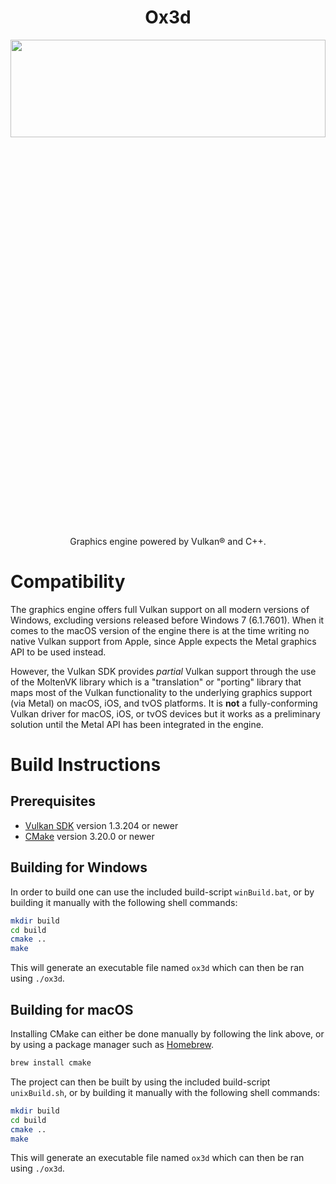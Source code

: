 <h1 align="center">Ox3d</h1>
<p align="center">
<img width=100% height=20% src="https://user-images.githubusercontent.com/44316688/157731067-78d8e97d-0d92-4860-acd7-9971b4276289.png">
</p>

<p align="center">
Graphics engine powered by Vulkan® and C++.
</p>

# Compatibility
The graphics engine offers full Vulkan support on all modern versions of Windows, excluding versions released before Windows 7 (6.1.7601). When it comes to the macOS version of the engine there is at the time writing no native Vulkan support from Apple, since Apple expects the Metal graphics API to be used instead.

However, the Vulkan SDK provides *partial* Vulkan support through the use of the MoltenVK library which is a "translation" or "porting" library that maps most of the Vulkan functionality to the underlying graphics support (via Metal) on macOS, iOS, and tvOS platforms. It is **not** a fully-conforming Vulkan driver for macOS, iOS, or tvOS devices but it works as a preliminary solution until the Metal API has been integrated in the engine.

# Build Instructions
## Prerequisites
- [Vulkan SDK](https://www.lunarg.com/vulkan-sdk/) version 1.3.204 or newer
- [CMake](https://cmake.org/) version 3.20.0 or newer


## Building for Windows
In order to build one can use the included build-script ```winBuild.bat```, or by building it manually with the following shell commands:
```bash
mkdir build
cd build
cmake ..
make
```

This will generate an executable file named ```ox3d``` which can then be ran using ```./ox3d```.

## Building for macOS
Installing CMake can either be done manually by following the link above, or by using a package manager such as [Homebrew](https://brew.sh/).
```bash
brew install cmake
```

The project can then be built by using the included build-script ```unixBuild.sh```, or by building it manually with the following shell commands:
```bash
mkdir build
cd build
cmake ..
make
```

This will generate an executable file named ```ox3d``` which can then be ran using ```./ox3d```.
